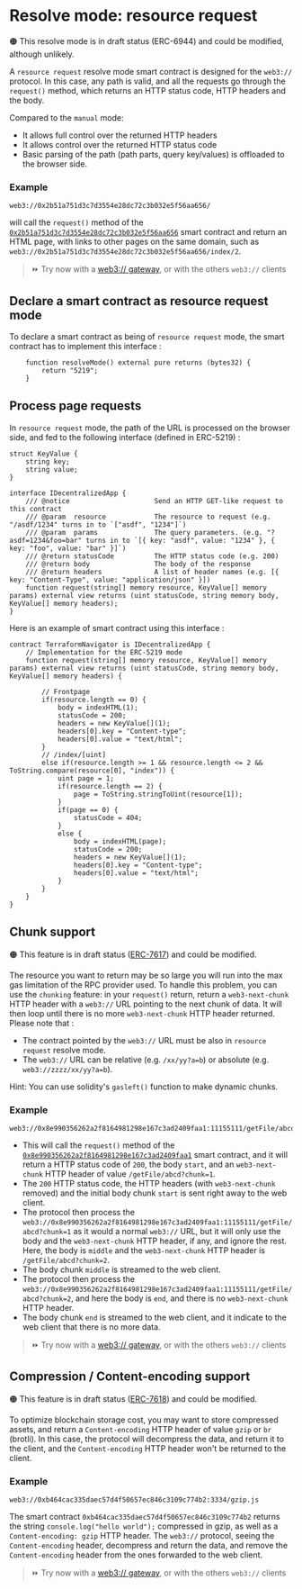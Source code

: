 # Resolve mode: resource request

🟠 This resolve mode is in draft status (ERC-6944) and could be modified, although unlikely.

A ``resource request`` resolve mode smart contract is designed for the ``web3://`` protocol. In this case, any path is valid, and all the requests go through the ``request()`` method, which returns an HTTP status code, HTTP headers and the body.

Compared to the ``manual`` mode:

- It allows full control over the returned HTTP headers
- It allows control over the returned HTTP status code
- Basic parsing of the path (path parts, query key/values) is offloaded to the browser side.

### Example

```
web3://0x2b51a751d3c7d3554e28dc72c3b032e5f56aa656/
```

will call the ``request()`` method of the [``0x2b51a751d3c7d3554e28dc72c3b032e5f56aa656``](https://etherscan.io/address/0x2b51a751d3c7d3554e28dc72c3b032e5f56aa656) smart contract and return an HTML page, with links to other pages on the same domain, such as ``web3://0x2b51a751d3c7d3554e28dc72c3b032e5f56aa656/index/2``.

> ⏩ Try now with a [web3:// gateway](https://0x2b51a751d3c7d3554e28dc72c3b032e5f56aa656.w3eth.io/), or with the others ``web3://`` clients


## Declare a smart contract as resource request mode

To declare a smart contract as being of ``resource request`` mode, the smart contract has to implement this interface : 

```
    function resolveMode() external pure returns (bytes32) {
        return "5219";
    }
```


## Process page requests

In ``resource request`` mode, the path of the URL is processed on the browser side, and fed to the following interface (defined in ERC-5219) : 

```
struct KeyValue {
    string key;
    string value;
}

interface IDecentralizedApp {
    /// @notice                     Send an HTTP GET-like request to this contract
    /// @param  resource            The resource to request (e.g. "/asdf/1234" turns in to `["asdf", "1234"]`)
    /// @param  params              The query parameters. (e.g. "?asdf=1234&foo=bar" turns in to `[{ key: "asdf", value: "1234" }, { key: "foo", value: "bar" }]`)
    /// @return statusCode          The HTTP status code (e.g. 200)
    /// @return body                The body of the response
    /// @return headers             A list of header names (e.g. [{ key: "Content-Type", value: "application/json" }])
    function request(string[] memory resource, KeyValue[] memory params) external view returns (uint statusCode, string memory body, KeyValue[] memory headers);
}
```

Here is an example of smart contract using this interface : 

```
contract TerraformNavigator is IDecentralizedApp {
    // Implementation for the ERC-5219 mode
    function request(string[] memory resource, KeyValue[] memory params) external view returns (uint statusCode, string memory body, KeyValue[] memory headers) {

        // Frontpage
        if(resource.length == 0) {
            body = indexHTML(1);
            statusCode = 200;
            headers = new KeyValue[](1);
            headers[0].key = "Content-type";
            headers[0].value = "text/html";
        }
        // /index/[uint]
        else if(resource.length >= 1 && resource.length <= 2 && ToString.compare(resource[0], "index")) {
            uint page = 1;
            if(resource.length == 2) {
                page = ToString.stringToUint(resource[1]);
            }
            if(page == 0) {
                statusCode = 404;
            }
            else {
                body = indexHTML(page);
                statusCode = 200;
                headers = new KeyValue[](1);
                headers[0].key = "Content-type";
                headers[0].value = "text/html";
            }
        }
    }
}
```

## Chunk support

🟠 This feature is in draft status ([ERC-7617](https://eips.ethereum.org/EIPS/eip-7617)) and could be modified.

The resource you want to return may be so large you will run into the max gas limitation of the RPC provider used. To handle this problem, you can use the `chunking` feature: in your `request()` return, return a `web3-next-chunk` HTTP header with a `web3://` URL pointing to the next chunk of data. It will then loop until there is no more `web3-next-chunk` HTTP header returned. Please note that : 

- The contract pointed by the `web3://` URL must be also in ``resource request`` resolve mode.
- The `web3://` URL can be relative (e.g. `/xx/yy?a=b`) or absolute (e.g. `web3://zzzz/xx/yy?a=b`).

Hint: You can use solidity's `gasleft()` function to make dynamic chunks.

### Example

```
web3://0x8e990356262a2f8164981298e167c3ad2409faa1:11155111/getFile/abcd
```

- This will call the ``request()`` method of the [``0x8e990356262a2f8164981298e167c3ad2409faa1``](https://sepolia.etherscan.io/address/0x8e990356262a2f8164981298e167c3ad2409faa1) smart contract, and it will return a HTTP status code of `200`, the body `start`, and an `web3-next-chunk` HTTP header of value `/getFile/abcd?chunk=1`.
- The `200` HTTP status code, the HTTP headers (with `web3-next-chunk` removed) and the initial body chunk `start` is sent right away to the web client.
- The protocol then process the `web3://0x8e990356262a2f8164981298e167c3ad2409faa1:11155111/getFile/abcd?chunk=1` as it would a normal `web3://` URL, but it will only use the body and the `web3-next-chunk` HTTP header, if any, and ignore the rest. Here, the body is `middle` and the `web3-next-chunk` HTTP header is `/getFile/abcd?chunk=2`.
- The body chunk `middle` is streamed to the web client.
- The protocol then process the `web3://0x8e990356262a2f8164981298e167c3ad2409faa1:11155111/getFile/abcd?chunk=2`, and here the body is `end`, and there is no `web3-next-chunk` HTTP header.
- The body chunk `end` is streamed to the web client, and it indicate to the web client that there is no more data.

> ⏩ Try now with a [web3:// gateway](http://0x8e990356262a2f8164981298e167c3ad2409faa1.11155111.w3link.io/getFile/abcd), or with the others ``web3://`` clients


## Compression / Content-encoding support

🟠 This feature is in draft status ([ERC-7618](https://eips.ethereum.org/EIPS/eip-7618)) and could be modified.

To optimize blockchain storage cost, you may want to store compressed assets, and return a `Content-encoding` HTTP header of value `gzip` or `br` (brotli). In this case, the protocol will decompress the data, and return it to the client, and the `Content-encoding` HTTP header won't be returned to the client.

### Example

```
web3://0xb464cac335daec57d4f50657ec846c3109c774b2:3334/gzip.js
```

The smart contract ``0xb464cac335daec57d4f50657ec846c3109c774b2`` returns the string `console.log("hello world");` compressed in gzip, as well as a `Content-encoding: gzip` HTTP header. The `web3://` protocol, seeing the `Content-encoding` header, decompress and return the data, and remove the `Content-encoding` header from the ones forwarded to the web client.

> ⏩ Try now with a [web3:// gateway](http://0xb464cac335daec57d4f50657ec846c3109c774b2.3334.w3link.io/gzip.js), or with the others ``web3://`` clients

